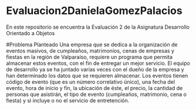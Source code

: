 # Evaluacion2DanielaGomezPalacios
En este repositorio se encuentra la Evaluación 2 de la Asignatura Desarrollo Orientado a Objetos

#Problema Planteado
Una empresa que se dedica a la organización de eventos masivos, de cumpleaños, matrimonios, cenas de empresas y fiestas en la región de
Valparaíso, requiere un programa que permita almacenar estos eventos, con el fin de entregar un mejor servicio.
El equipo de desarrollo ya se ha juntado varias veces con el dueño de la empresa y han determinado los datos que se requieren almacenar.
Los eventos tienen código de evento (que es un número correlativo único), una fecha del evento, hora de inicio y fin, la ubicación de éste, el
precio, la cantidad de personas que asistirán, el tipo de evento (cumpleaños, matrimonio, cena o fiesta) y si incluye o no el servicio de
entretención. 
